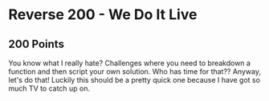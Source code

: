 # Reverse 200 - We Do It Live
## 200 Points

You know what I really hate? Challenges where you need to breakdown a function and then script your own solution. Who has time for that?? Anyway, let's do that! Luckily this should be a pretty quick one because I have got so much TV to catch up on. 
